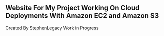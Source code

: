 ## Website For My Project Working On Cloud Deployments With Amazon EC2 and Amazon S3
Created By StephenLegacy
Work in Progress
